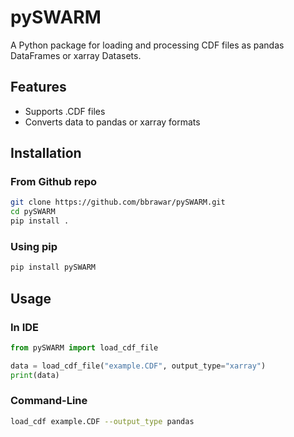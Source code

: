 # pySWARM

A Python package for loading and processing CDF files as pandas DataFrames or xarray Datasets.

## Features
- Supports .CDF files
- Converts data to pandas or xarray formats

## Installation
### From Github repo
```bash
git clone https://github.com/bbrawar/pySWARM.git
cd pySWARM
pip install .
```
### Using pip
```bash
pip install pySWARM
```

## Usage
### In IDE
```python
from pySWARM import load_cdf_file

data = load_cdf_file("example.CDF", output_type="xarray")
print(data)
```
### Command-Line
```bash
load_cdf example.CDF --output_type pandas
```



